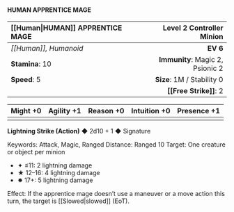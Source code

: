 #### HUMAN APPRENTICE MAGE

| [[Human\|HUMAN]] APPRENTICE MAGE |    **Level 2 Controller Minion** |
| :-------------------- | -------------------------------: |
| *[[Human]], Humanoid*     |                         **EV 6** |
| **Stamina**: 10       | **Immunity**: Magic 2, Psionic 2 |
| **Speed**: 5          |       **Size**: 1M / Stability 0 |
|                       |               **[[Free Strike]]**: 2 |

| **Might** +0 | **Agility** +1 | **Reason** +0 | **Intuition** +0 | **Presence** +1 |
| ------------ | -------------- | ------------- | ---------------- | --------------- |
|              |                |               |                  |                 |

**Lightning Strike (Action)** ◆ 2d10 + 1 ◆ Signature

Keywords: Attack, Magic, Ranged
Distance: Ranged 10
Target: One creature or object per minion

- ✦ ≤11: 2 lightning damage
- ★ 12–16: 4 lightning damage
- ✸ 17+: 5 lightning damage

Effect: If the apprentice mage doesn’t use a maneuver or a move action this turn, the target is [[Slowed|slowed]] (EoT).
